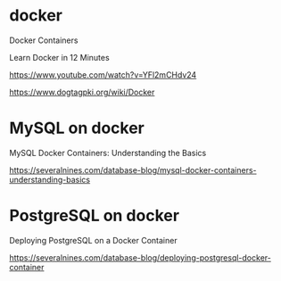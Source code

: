 # docker
Docker Containers

Learn Docker in 12 Minutes

https://www.youtube.com/watch?v=YFl2mCHdv24



https://www.dogtagpki.org/wiki/Docker


# MySQL on docker
MySQL Docker Containers: Understanding the Basics

https://severalnines.com/database-blog/mysql-docker-containers-understanding-basics

# PostgreSQL on docker
Deploying PostgreSQL on a Docker Container

https://severalnines.com/database-blog/deploying-postgresql-docker-container
